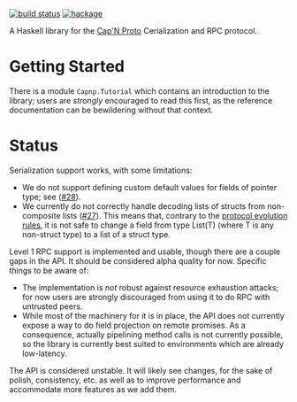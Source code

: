 [![build status][ci-img]][ci]
[![hackage][hackage-img]][hackage]

A Haskell library for the [Cap'N Proto][1] Cerialization and RPC
protocol.

# Getting Started

There is a module `Capnp.Tutorial` which contains an introduction
to the library; users are *strongly* encouraged to read this first, as
the reference documentation can be bewildering without that context.

# Status

Serialization support works, with some limitations:

* We do not support defining custom default values for fields of pointer
  type; see ([#28][issue28]).
* We currently do not correctly handle decoding lists of structs from
  non-composite lists ([#27][issue27]). This means that, contrary to the
  [protocol evolution rules][2], it is not safe to change a field from
  type List(T) (where T is any non-struct type) to a list of a struct
  type.

Level 1 RPC support is implemented and usable, though there are a couple
gaps in the API. It should be considered alpha quality for now. Specific
things to be aware of:

* The implementation is *not* robust against resource exhaustion
  attacks; for now users are strongly discouraged from using it to do
  RPC with untrusted peers.
* While most of the machinery for it is in place, the API does not
  currently expose a way to do field projection on remote promises.
  As a consequence, actually pipelining method calls is not currently
  possible, so the library is currently best suited to environments
  which are already low-latency.

The API is considered unstable. It will likely see changes, for the
sake of polish, consistency, etc. as well as to improve performance and
accommodate more features as we add them.

[1]: https://capnproto.org/
[2]: https://capnproto.org/language.html#evolving-your-protocol

[issue27]: https://github.com/zenhack/haskell-capnp/issues/27
[issue28]: https://github.com/zenhack/haskell-capnp/issues/28

[ci-img]: https://gitlab.com/isd/haskell-capnp/badges/master/pipeline.svg
[ci]: https://gitlab.com/isd/haskell-capnp/pipelines

[hackage-img]: https://img.shields.io/hackage/v/capnp.svg
[hackage]: https://hackage.haskell.org/package/capnp
